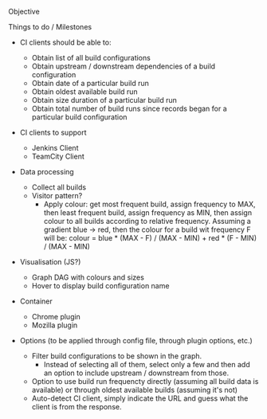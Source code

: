 Objective

Things to do / Milestones

- CI clients should be able to:
    - Obtain list of all build configurations
    - Obtain upstream / downstream dependencies of a build configuration
    - Obtain date of a particular build run
    - Obtain oldest available build run
    - Obtain size duration of a particular build run
    - Obtain total number of build runs since records began for a particular build configuration

- CI clients to support
    - Jenkins Client
    - TeamCity Client


- Data processing
    - Collect all builds
    - Visitor pattern?
        - Apply colour: get most frequent build, assign frequency to MAX, then least frequent build, assign frequency as MIN,
 then assign colour to all builds according to relative frequency. Assuming a gradient blue -> red, then the colour for
 a build wit frequency F will be: colour = blue * (MAX - F) / (MAX - MIN) + red * (F - MIN) / (MAX - MIN)


- Visualisation (JS?)
    - Graph DAG with colours and sizes
    - Hover to display build configuration name


- Container
    - Chrome plugin
    - Mozilla plugin


- Options (to be applied through config file, through plugin options, etc.)
    - Filter build configurations to be shown in the graph.
        - Instead of selecting all of them, select only a few and then add an option to include upstream / downstream from those.
    - Option to use build run frequencty directly (assuming all build data is available) or through oldest available builds
(assuming it's not)
    - Auto-detect CI client, simply indicate the URL and guess what the client is from the response.
